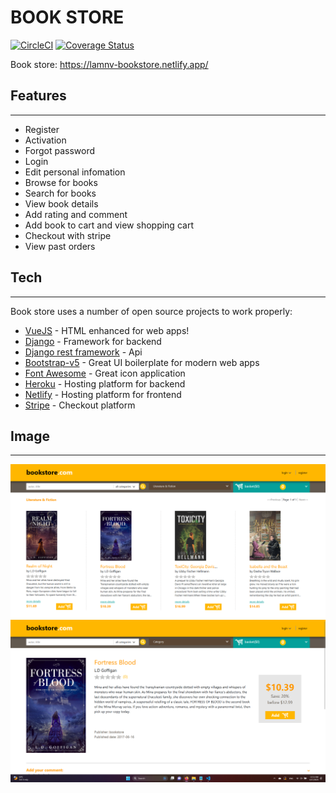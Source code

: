 # BOOK STORE
[![CircleCI](https://circleci.com/gh/nguyenvietlam0640/book_store.svg?style=svg)](https://app.circleci.com/pipelines/github/nguyenvietlam0640/book_store)
[![Coverage Status](https://coveralls.io/repos/github/nguyenvietlam0640/book_store/badge.svg?branch=master)](https://coveralls.io/github/nguyenvietlam0640/book_store?branch=master)

Book store: https://lamnv-bookstore.netlify.app/

## Features
***
- Register
- Activation
- Forgot password
- Login 
- Edit personal infomation
- Browse for books
- Search for books
- View book details
- Add rating and comment
- Add book to cart and view shopping cart
- Checkout with stripe 
- View past orders

## Tech
***
Book store uses a number of open source projects to work properly:

- [VueJS](https://vuejs.org/) - HTML enhanced for web apps!
- [Django](https://www.djangoproject.com/) - Framework for backend
- [Django rest framework](https://www.django-rest-framework.org/) - Api 
- [Bootstrap-v5](https://getbootstrap.com/) - Great UI boilerplate for modern web apps
- [Font Awesome](https://fontawesome.com/) - Great icon application
- [Heroku](https://www.heroku.com/) - Hosting platform for backend 
- [Netlify](https://www.netlify.com/) - Hosting platform for frontend
- [Stripe](https://stripe.com/) - Checkout platform

## Image
***
![Screenshot](cap.png)
![Screenshot](cap2.png)





